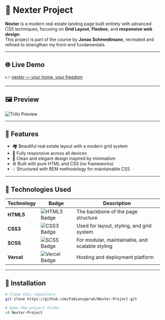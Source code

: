# 🏡 Nexter Project

**Nexter** is a modern real estate landing page built entirely with advanced CSS techniques, focusing on **Grid Layout**, **Flexbox**, and **responsive web design**.  
This project is part of the course by **Jonas Schmedtmann**, recreated and refined to strengthen my front-end fundamentals.

---

## 🌐 Live Demo
👉 [nexter &mdash; your home, your freedom](https://nexter-nugrah.vercel.app/)

---

## 🖼️ Preview
![Trillo Preview](img/nexter.png)

---
## 🧩 Features

- 🏘️ Beautiful real estate layout with a modern grid system  
- 📱 Fully responsive across all devices  
- 🎨 Clean and elegant design inspired by minimalism  
- ⚙️ Built with pure HTML and CSS (no frameworks)  
- 💡 Structured with BEM methodology for maintainable CSS  

---

## 🧰 Technologies Used

| Technology | Badge | Description |
|-------------|-------|-------------|
| **HTML5** | ![HTML5 Badge](https://img.shields.io/badge/HTML5-E34F26?style=for-the-badge&logo=html5&logoColor=white) | The backbone of the page structure |
| **CSS3** | ![CSS3 Badge](https://img.shields.io/badge/CSS3-1572B6?style=for-the-badge&logo=css3&logoColor=white) | Used for layout, styling, and grid system |
| **SCSS** | ![SCSS Badge](https://img.shields.io/badge/SCSS-CC6699?style=for-the-badge&logo=sass&logoColor=white) | For modular, maintainable, and scalable styling |
| **Vercel** | ![Vercel Badge](https://img.shields.io/badge/Vercel-000000?style=for-the-badge&logo=vercel&logoColor=white) | Hosting and deployment platform |


---

## 🚀 Installation

```bash
# Clone this repository
git clone https://github.com/Fabianugerah/Nexter-Project.git

# Open the project folder
cd Nexter-Project

